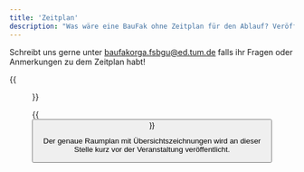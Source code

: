 ```yaml
---
title: 'Zeitplan'
description: "Was wäre eine BauFak ohne Zeitplan für den Ablauf? Veröffentlicht, aber noch unter Vorbehalt von Änderungen."
---
```

Schreibt uns gerne unter [baufakorga.fsbgu@ed.tum.de](mailto:baufakorga.fsbgu@ed.tum.de) falls ihr Fragen oder Anmerkungen zu dem Zeitplan habt!

{{<figure src="/organisation/zeitplan/Zeitplan.png" class="flex content-center my-5 h-1/3">}}

{{<button link="/organisation/zeitplan/Zeitplan_23.3.pdf" label="Als PDF runterladen" >}}

Der genaue Raumplan mit Übersichtszeichnungen wird an dieser Stelle kurz vor der Veranstaltung veröffentlicht.